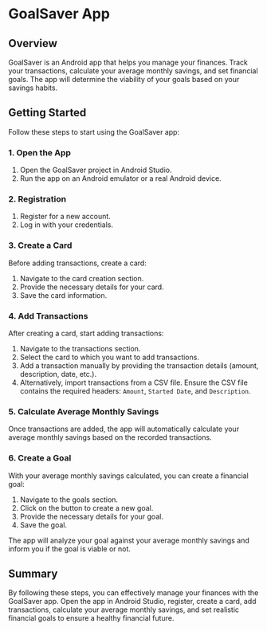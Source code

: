 # GoalSaver App

## Overview

GoalSaver is an Android app that helps you manage your finances. Track your transactions, calculate your average monthly savings, and set financial goals. The app will determine the viability of your goals based on your savings habits.

## Getting Started

Follow these steps to start using the GoalSaver app:

### 1. Open the App

1. Open the GoalSaver project in Android Studio.
2. Run the app on an Android emulator or a real Android device.

### 2. Registration

1. Register for a new account.
2. Log in with your credentials.

### 3. Create a Card

Before adding transactions, create a card:

1. Navigate to the card creation section.
2. Provide the necessary details for your card.
3. Save the card information.

### 4. Add Transactions

After creating a card, start adding transactions:

1. Navigate to the transactions section.
2. Select the card to which you want to add transactions.
3. Add a transaction manually by providing the transaction details (amount, description, date, etc.).
4. Alternatively, import transactions from a CSV file. Ensure the CSV file contains the required headers: `Amount`, `Started Date`, and `Description`.

### 5. Calculate Average Monthly Savings

Once transactions are added, the app will automatically calculate your average monthly savings based on the recorded transactions.

### 6. Create a Goal

With your average monthly savings calculated, you can create a financial goal:

1. Navigate to the goals section.
2. Click on the button to create a new goal.
3. Provide the necessary details for your goal.
4. Save the goal.

The app will analyze your goal against your average monthly savings and inform you if the goal is viable or not.

## Summary

By following these steps, you can effectively manage your finances with the GoalSaver app. Open the app in Android Studio, register, create a card, add transactions, calculate your average monthly savings, and set realistic financial goals to ensure a healthy financial future.
